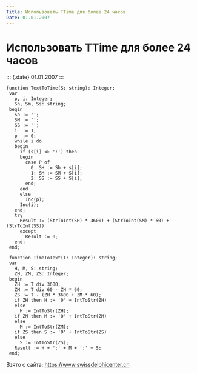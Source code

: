 ```yaml
---
Title: Использовать TTime для более 24 часов
Date: 01.01.2007
---
```



Использовать TTime для более 24 часов
=====================================

::: {.date}
01.01.2007
:::

    function TextToTime(S: string): Integer;
     var
       p, i: Integer;
       Sh, Sm, Ss: string;
     begin
       Sh := '';
       SM := '';
       SS := '';
       i  := 1;
       p  := 0;
       while i do
       begin
         if (s[i] <> ':') then
         begin
           case P of
             0: SH := Sh + s[i];
             1: SM := SM + S[i];
             2: SS := SS + S[i];
           end;
         end
         else
           Inc(p);
         Inc(i);
       end;
       try
         Result := (StrToInt(SH) * 3600) + (StrToInt(SM) * 60) + (StrToInt(SS))
         except
           Result := 0;
       end;
     end;
     
     function TimeToText(T: Integer): string;
     var
       H, M, S: string;
       ZH, ZM, ZS: Integer;
     begin
       ZH := T div 3600;
       ZM := T div 60 - ZH * 60;
       ZS := T - (ZH * 3600 + ZM * 60);
       if ZH then H := '0' + IntToStr(ZH)
       else
         H := IntToStr(ZH);
       if ZM then M := '0' + IntToStr(ZM)
       else
         M := IntToStr(ZM);
       if ZS then S := '0' + IntToStr(ZS)
       else
         S := IntToStr(ZS);
       Result := H + ':' + M + ':' + S;
     end;

Взято с сайта: <https://www.swissdelphicenter.ch>

 
